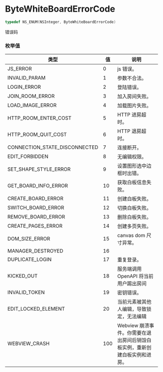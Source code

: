 # ByteWhiteBoardErrorCode
```objectivec
typedef NS_ENUM(NSInteger, ByteWhiteBoardErrorCode)
```

错误码


### 枚举值

| 类型 | 值 | 说明 |
| --- | --- | --- |
| JS_ERROR | 0 | js 错误。 |
| INVALID_PARAM | 1 | 参数不合法。 |
| LOGIN_ERROR | 2 | 登陆错误。 |
| JOIN_ROOM_ERROR | 3 | 加入房间失败。 |
| LOAD_IMAGE_ERROR | 4 | 加载图片失败。 |
| HTTP_ROOM_ENTER_COST | 5 | HTTP 进房超时。 |
| HTTP_ROOM_QUIT_COST | 6 | HTTP 退房超时。 |
| CONNECTION_STATE_DISCONNECTED | 7 | 连接断开。 |
| EDIT_FORBIDDEN | 8 | 无编辑权限。 |
| SET_SHAPE_STYLE_ERROR | 9 | 设置图形选中边框时出错。 |
| GET_BOARD_INFO_ERROR | 10 | 获取白板信息失败。 |
| CREATE_BOARD_ERROR | 11 | 创建白板失败。 |
| SWITCH_BOARD_ERROR | 12 | 切换白板失败。 |
| REMOVE_BOARD_ERROR | 13 | 删除白板失败。 |
| CREATE_PAGES_ERROR | 14 | 创建多页失败。 |
| DOM_SIZE_ERROR | 15 | canvas dom 尺寸异常。 |
| MANAGER_DESTROYED | 16 |  |
| DUPLICATE_LOGIN | 17 | 重复登录。 |
| KICKED_OUT | 18 | 服务端调用 OpenAPI 将当前用户踢出房间 |
| INVALID_TOKEN | 19 | 密钥错误。 |
| EDIT_LOCKED_ELEMENT | 20 | 当前元素被其他人编辑，导致锁定，无法编辑 |
| WEBVIEW_CRASH | 100 | Webview 崩溃事件。你需要在退出房间后销毁白板实例，重新创建白板实例和进房。 |